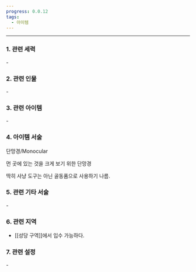 ```yaml
---
progress: 0.0.12
tags:
  - 아이템
---
```

---
### 1. 관련 세력 
 \-

### 2. 관련 인물
\-
### 3. 관련 아이템
\-

### 4. 아이템 서술
단망경/Monocular

먼 곳에 있는 것을 크게 보기 위한 단망경  
  
딱히 사냥 도구는 아닌 골동품으로 사용하기 나름.

### 5. 관련 기타 서술
\-
### 6. 관련 지역
- [[성당 구역]]에서 입수 가능하다.

### 7. 관련 설정
\-